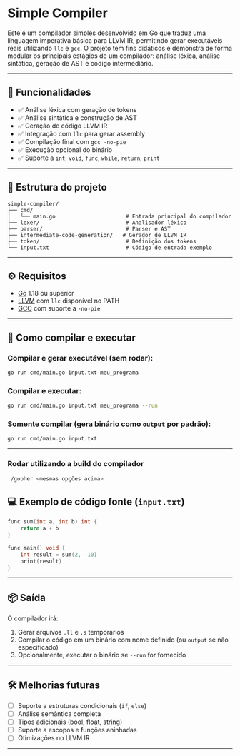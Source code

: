 # Simple Compiler

Este é um compilador simples desenvolvido em Go que traduz uma linguagem imperativa básica para LLVM IR, permitindo gerar executáveis reais utilizando `llc` e `gcc`. O projeto tem fins didáticos e demonstra de forma modular os principais estágios de um compilador: análise léxica, análise sintática, geração de AST e código intermediário.

---

## 🧠 Funcionalidades

- ✅ Análise léxica com geração de tokens
- ✅ Análise sintática e construção de AST
- ✅ Geração de código LLVM IR
- ✅ Integração com `llc` para gerar assembly
- ✅ Compilação final com `gcc -no-pie`
- ✅ Execução opcional do binário
- ✅ Suporte a `int`, `void`, `func`, `while`, `return`, `print`

---

## 📁 Estrutura do projeto

```
simple-compiler/
├── cmd/
│   └── main.go                      # Entrada principal do compilador
├── lexer/                           # Analisador léxico
├── parser/                          # Parser e AST
├── intermediate-code-generation/   # Gerador de LLVM IR
├── token/                           # Definição dos tokens
└── input.txt                        # Código de entrada exemplo
```

---

## ⚙️ Requisitos

- [Go](https://golang.org/dl/) 1.18 ou superior
- [LLVM](https://llvm.org/) com `llc` disponível no PATH
- [GCC](https://gcc.gnu.org/) com suporte a `-no-pie`

---

## 🚀 Como compilar e executar

### Compilar e gerar executável (sem rodar):
```bash
go run cmd/main.go input.txt meu_programa
```

### Compilar e executar:
```bash
go run cmd/main.go input.txt meu_programa --run
```

### Somente compilar (gera binário como `output` por padrão):
```bash
go run cmd/main.go input.txt
```

---
### Rodar utilizando a build do compilador
```bash
./gopher <mesmas opções acima>
```
## 💻 Exemplo de código fonte (`input.txt`)

```c
func sum(int a, int b) int {
    return a + b
}

func main() void {
    int result = sum(2, -10)
    print(result)
}
```

---

## 📦 Saída

O compilador irá:

1. Gerar arquivos `.ll` e `.s` temporários
2. Compilar o código em um binário com nome definido (ou `output` se não especificado)
3. Opcionalmente, executar o binário se `--run` for fornecido

---

## 🛠️ Melhorias futuras

- [ ] Suporte a estruturas condicionais (`if`, `else`)
- [ ] Análise semântica completa
- [ ] Tipos adicionais (bool, float, string)
- [ ] Suporte a escopos e funções aninhadas
- [ ] Otimizações no LLVM IR

---

